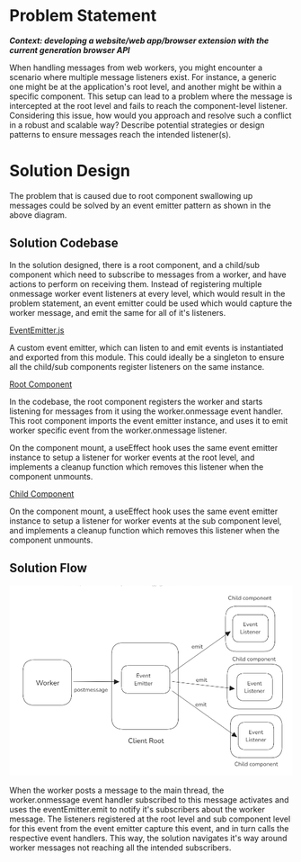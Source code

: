 # Problem Statement

***Context: developing a website/web app/browser extension with the current generation browser
API***

When handling messages from web workers, you might encounter a scenario where multiple
message listeners exist. For instance, a generic one might be at the application's root level, and
another might be within a specific component.
This setup can lead to a problem where the message is intercepted at the root level and fails to
reach the component-level listener. Considering this issue, how would you approach and
resolve such a conflict in a robust and scalable way?
Describe potential strategies or design patterns to ensure messages reach the intended
listener(s).

# Solution Design

The problem that is caused due to root component swallowing up messages could be solved by an event emitter pattern as shown in the above diagram.

## Solution Codebase

In the solution designed, there is a root component, and a child/sub component which need to subscribe to messages from a worker, and have actions to perform on receiving them.
Instead of registering multiple onmessage worker event listeners at every level, which would result in the problem statement, an event emitter could be used which would capture the worker message, and emit the same for all of it's listeners.

[EventEmitter.js](src/EventEmitter.js)

A custom event emitter, which can listen to and emit events is instantiated and exported from this module. This could ideally be a singleton to ensure all the child/sub components register listeners on the same instance.  

[Root Component](src/App.jsx)

In the codebase, the root component registers the worker and starts listening for messages from it using the worker.onmessage event handler. This root component imports the event emitter instance, and uses it to emit worker specific event from the worker.onmessage listener.

On the component mount, a useEffect hook uses the same event emitter instance to setup a listener for worker events at the root level, and implements a cleanup function which removes this listener when the component unmounts.

[Child Component](src/components/Child.jsx)

On the component mount, a useEffect hook uses the same event emitter instance to setup a listener for worker events at the sub component level, and implements a cleanup function which removes this listener when the component unmounts.

## Solution Flow

![Event Emitter pattern](./diagram.png)

When the worker posts a message to the main thread, the worker.onmessage event handler subscribed to this message activates and uses the eventEmitter.emit to notify it's subscribers about the worker message. 
The listeners registered at the root level and sub component level for this event from the event emitter capture this event, and in turn calls the respective event handlers. This way, the solution navigates it's way around worker messages not reaching all the intended subscribers.